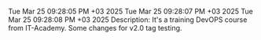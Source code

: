 Tue Mar 25 09:28:05 PM +03 2025
Tue Mar 25 09:28:07 PM +03 2025
Tue Mar 25 09:28:08 PM +03 2025
Description: It's a training DevOPS course from IT-Academy.
Some changes for v2.0 tag testing. 
